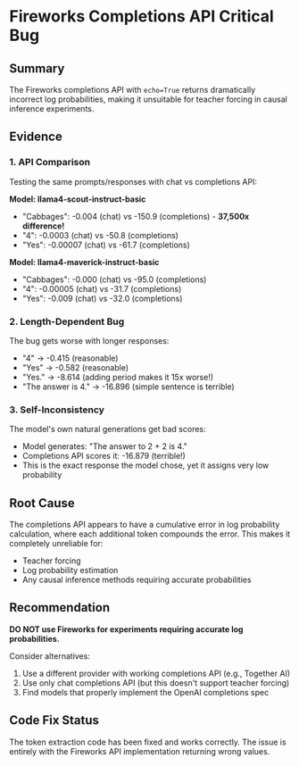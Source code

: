 # Fireworks Completions API Critical Bug

## Summary

The Fireworks completions API with `echo=True` returns dramatically incorrect log probabilities, making it unsuitable for teacher forcing in causal inference experiments.

## Evidence

### 1. API Comparison

Testing the same prompts/responses with chat vs completions API:

**Model: llama4-scout-instruct-basic**
- "Cabbages": -0.004 (chat) vs -150.9 (completions) - **37,500x difference!**
- "4": -0.0003 (chat) vs -50.8 (completions)
- "Yes": -0.00007 (chat) vs -61.7 (completions)

**Model: llama4-maverick-instruct-basic** 
- "Cabbages": -0.000 (chat) vs -95.0 (completions)
- "4": -0.00005 (chat) vs -31.7 (completions)
- "Yes": -0.009 (chat) vs -32.0 (completions)

### 2. Length-Dependent Bug

The bug gets worse with longer responses:
- "4" -> -0.415 (reasonable)
- "Yes" -> -0.582 (reasonable)
- "Yes." -> -8.614 (adding period makes it 15x worse!)
- "The answer is 4." -> -16.896 (simple sentence is terrible)

### 3. Self-Inconsistency

The model's own natural generations get bad scores:
- Model generates: "The answer to 2 + 2 is 4."
- Completions API scores it: -16.879 (terrible!)
- This is the exact response the model chose, yet it assigns very low probability

## Root Cause

The completions API appears to have a cumulative error in log probability calculation, where each additional token compounds the error. This makes it completely unreliable for:
- Teacher forcing
- Log probability estimation
- Any causal inference methods requiring accurate probabilities

## Recommendation

**DO NOT use Fireworks for experiments requiring accurate log probabilities.**

Consider alternatives:
1. Use a different provider with working completions API (e.g., Together AI)
2. Use only chat completions API (but this doesn't support teacher forcing)
3. Find models that properly implement the OpenAI completions spec

## Code Fix Status

The token extraction code has been fixed and works correctly. The issue is entirely with the Fireworks API implementation returning wrong values.
